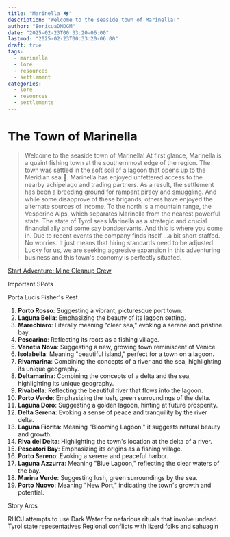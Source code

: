 ```yaml
---
title: "Marinella 🏘️"
description: "Welcome to the seaside town of Marinella!"
author: "BoricuaDNDGM"
date: "2025-02-23T00:33:20-06:00"
lastmod: "2025-02-23T00:33:20-06:00"
draft: true
tags:
  - marinella
  - lore
  - resources
  - settlement
categories:
  - lore
  - resources
  - settlements
---
```


# The Town of Marinella

> Welcome to the seaside town of Marinella!
> At first glance, Marinella is a quaint fishing town at the southernmost edge of the region.
> The town was settled in the soft soil of a lagoon that opens up to the Meridian sea 🌊.
> Marinella has enjoyed unfettered access to the nearby achipelago and trading partners.
> As a result, the settlement has been a breeding ground for rampant piracy and smuggling.
> And while some disapprove of these brigands, others have enjoyed the alternate sources of income.
> To the north is a mountain range, the Vesperine Alps, which separates Marinella from the nearest powerful state.
> The state of Tyrol sees Marinella as a strategic and crucial financial ally and some say bondservants.
> And this is where you come in. Due to recent events the company finds itself ...a bit short staffed.
> No worries. It just means that hiring standards need to be adjusted.
> Lucky for us, we are seeking aggresive expansion in this adventuring business and this town's economy is perfectly situated.

[Start Adventure: Mine Cleanup Crew](../../adventures/mine-cleanup-crew.md#hired-in-marinella)







Important SPots

Porta Lucis
Fisher's Rest
1. **Porto Rosso**: Suggesting a vibrant, picturesque port town.
2. **Laguna Bella**: Emphasizing the beauty of its lagoon setting.
3. **Marechiaro**: Literally meaning "clear sea," evoking a serene and pristine bay.
4. **Pescarino**: Reflecting its roots as a fishing village.
5. **Venetia Nova**: Suggesting a new, growing town reminiscent of Venice.
6. **Isolabella**: Meaning "beautiful island," perfect for a town on a lagoon.
7. **Rivamarina**: Combining the concepts of a river and the sea, highlighting its unique geography.
1. **Deltamarina**: Combining the concepts of a delta and the sea, highlighting its unique geography.
2. **Rivabella**: Reflecting the beautiful river that flows into the lagoon.
3. **Porto Verde**: Emphasizing the lush, green surroundings of the delta.
4. **Laguna Doro**: Suggesting a golden lagoon, hinting at future prosperity.
5. **Delta Serena**: Evoking a sense of peace and tranquility by the river delta.
1. **Laguna Fiorita**: Meaning "Blooming Lagoon," it suggests natural beauty and growth.
2. **Riva del Delta**: Highlighting the town's location at the delta of a river.
3. **Pescatori Bay**: Emphasizing its origins as a fishing village.
4. **Porto Sereno**: Evoking a serene and peaceful harbor.
5. **Laguna Azzurra**: Meaning "Blue Lagoon," reflecting the clear waters of the bay.
6. **Marina Verde**: Suggesting lush, green surroundings by the sea.
7. **Porto Nuovo**: Meaning "New Port," indicating the town's growth and potential.


Story Arcs

RHCJ attempts to use Dark Water for nefarious rituals that involve undead.
Tyrol state repesentatives
Regional conflicts with lizerd folks and sahuagin